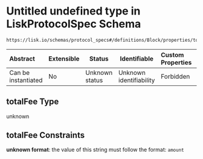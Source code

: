 # Untitled undefined type in LiskProtocolSpec Schema

```txt
https://lisk.io/schemas/protocol_specs#/definitions/Block/properties/totalFee
```

| Abstract            | Extensible | Status         | Identifiable            | Custom Properties | Additional Properties | Access Restrictions | Defined In                                                                                     |
| :------------------ | ---------- | -------------- | ----------------------- | :---------------- | --------------------- | ------------------- | ---------------------------------------------------------------------------------------------- |
| Can be instantiated | No         | Unknown status | Unknown identifiability | Forbidden         | Allowed               | none                | [lisk_protocol_specs.schema.json\*](../lisk_protocol_specs.schema.json 'open original schema') |

## totalFee Type

unknown

## totalFee Constraints

**unknown format**: the value of this string must follow the format: `amount`
